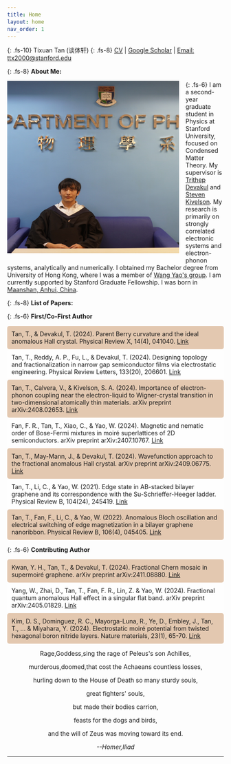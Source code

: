 ```yaml
---
title: Home
layout: home
nav_order: 1
---
```


{: .fs-10}
Tixuan Tan (谈体轩)
{: .fs-8}
[CV](https://www.overleaf.com/read/qqcvntsrfjtp#c79579)  |  [Google Scholar](https://scholar.google.com/citations?user=cMTmdfQAAAAJ&hl=zh-TW)  |  [Email: ttx2000@stanford.edu](mailto:ttx2000@stanford.edu)

{: .fs-8}
**About Me:**

<div style="float: left; margin-right: 15px; margin-bottom: 15px;">
  <img src="assets\images\myself.jpg" width="400" height="400" alt="Sample Image">
</div>


{: .fs-6}
I am a second-year graduate student in Physics at Stanford University, focused on Condensed Matter Theory. My supervisor is [Trithep Devakul](https://physics.stanford.edu/people/trithep-devakul) and [Steven Kivelson](https://sitp.stanford.edu/people/steven-kivelson). My research is primarily on strongly correlated electronic systems and electron-phonon systems, analytically and numerically. I obtained my Bachelor degree from University of Hong Kong, where I was a member of [Wang Yao's group](https://www.physics.hku.hk/~wangyao/). I am currently supported by Stanford Graduate Fellowship. I was born in [Maanshan, Anhui, China](https://zh.wikipedia.org/wiki/%E9%A9%AC%E9%9E%8D%E5%B1%B1%E5%B8%82%E7%AC%AC%E4%BA%8C%E4%B8%AD%E5%AD%A6).


{: .fs-8}
**List of Papers:**

{: .fs-6}
**First/Co-First Author**

<div class="fs-6" style="background-color: rgba(210, 165, 125, 0.6); padding: 10px; border-radius: 5px;">
  Tan, T., & Devakul, T. (2024). Parent Berry curvature and the ideal anomalous Hall crystal. Physical Review X, 14(4), 041040. 
 <a href="https://journals.aps.org/prx/abstract/10.1103/PhysRevX.14.041040">Link</a>
</div>

<div class="fs-6" style="background-color: rgba(256, 256, 256, 0.6); padding: 10px; border-radius: 5px;">
  Tan, T., Reddy, A. P., Fu, L., & Devakul, T. (2024). Designing topology and fractionalization in narrow gap semiconductor films via electrostatic engineering. Physical Review Letters, 133(20), 206601.
 <a href="https://journals.aps.org/prl/abstract/10.1103/PhysRevLett.133.206601">Link</a>
</div>

<div class="fs-6" style="background-color: rgba(210, 165, 125, 0.6); padding: 10px; border-radius: 5px;">
  Tan, T., Calvera, V., & Kivelson, S. A. (2024). Importance of electron-phonon coupling near the electron-liquid to Wigner-crystal transition in two-dimensional atomically thin materials. arXiv preprint arXiv:2408.02653.
 <a href="https://arxiv.org/abs/2408.02653">Link</a>
</div>

<div class="fs-6" style="background-color: rgba(256, 256, 256, 0.6); padding: 10px; border-radius: 5px;">
  Fan, F. R., Tan, T., Xiao, C., & Yao, W. (2024). Magnetic and nematic order of Bose-Fermi mixtures in moiré superlattices of 2D semiconductors. arXiv preprint arXiv:2407.10767.
 <a href="https://arxiv.org/abs/2407.10767">Link</a>
</div>

<div class="fs-6" style="background-color: rgba(210, 165, 125, 0.6); padding: 10px; border-radius: 5px;">
  Tan, T., May-Mann, J., & Devakul, T. (2024). Wavefunction approach to the fractional anomalous Hall crystal. arXiv preprint arXiv:2409.06775.
 <a href="https://arxiv.org/abs/2409.06775">Link</a>
</div>

<div class="fs-6" style="background-color: rgba(256, 256, 256, 0.6); padding: 10px; border-radius: 5px;">
  Tan, T., Li, C., & Yao, W. (2021). Edge state in AB-stacked bilayer graphene and its correspondence with the Su-Schrieffer-Heeger ladder. Physical Review B, 104(24), 245419.
 <a href="https://journals.aps.org/prb/abstract/10.1103/PhysRevB.104.245419">Link</a>
</div>

<div class="fs-6" style="background-color: rgba(210, 165, 125, 0.6); padding: 10px; border-radius: 5px;">
 Tan, T., Fan, F., Li, C., & Yao, W. (2022). Anomalous Bloch oscillation and electrical switching of edge magnetization in a bilayer graphene nanoribbon. Physical Review B, 106(4), 045405.
 <a href="https://journals.aps.org/prb/abstract/10.1103/PhysRevB.106.045405">Link</a>
</div>





{: .fs-6}
**Contributing Author**

<div class="fs-6" style="background-color: rgba(210, 165, 125, 0.6); padding: 10px; border-radius: 5px;">
 Kwan, Y. H., Tan, T., & Devakul, T. (2024). Fractional Chern mosaic in supermoiré graphene. arXiv preprint arXiv:2411.08880.
 <a href="https://arxiv.org/abs/2411.08880">Link</a>
</div>


<div class="fs-6" style="background-color: rgba(256, 256, 256, 0.6); padding: 10px; border-radius: 5px;">
 Yang, W., Zhai, D., Tan, T., Fan, F. R., Lin, Z. & Yao, W. (2024). Fractional quantum anomalous Hall effect in a singular flat band. arXiv preprint arXiv:2405.01829.
 <a href="https://arxiv.org/abs/2405.01829">Link</a>
</div>


<div class="fs-6" style="background-color: rgba(210, 165, 125, 0.6); padding: 10px; border-radius: 5px;">
Kim, D. S., Dominguez, R. C., Mayorga-Luna, R., Ye, D., Embley, J., Tan, T., ... & Miyahara, Y. (2024). Electrostatic moiré potential from twisted hexagonal boron nitride layers. Nature materials, 23(1), 65-70.
 <a href="https://www.nature.com/articles/s41563-023-01637-7">Link</a>
</div>




   <footer class="fs-4" style="text-align: center;">
<p >Rage,Goddess,sing the rage of Peleus's son Achilles,</p>
<p >murderous,doomed,that cost the Achaeans countless losses,</p>
<p >hurling down to the House of Death so many sturdy souls,</p>
<p>great fighters' souls,</p>
<p >but made their bodies carrion,</p>
<p >feasts for the dogs and birds,</p>
<p >and the will of Zeus was moving toward its end.</p>

 <p style="font-style: italic; " >--Homer,Iliad</p>              
    </footer>




----
